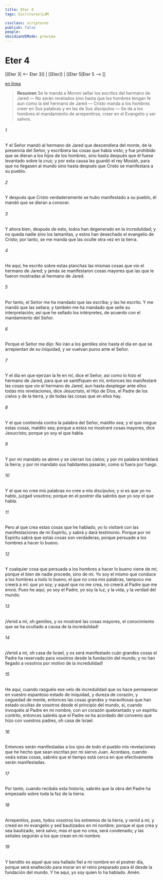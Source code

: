```yaml
---
title: Eter 4
tags: Escrituras\LdM

cssclass: scriptures
publish: false
people:
obsidianUIMode: preview
---
```


# Eter 4
[[Eter 3| <-- Eter 3]] | [[Eter]] | [[Eter 5|Eter 5 --> ]]

[en línea](https://churchofjesuschrist.org/study/scriptures/bofm/ether/4?lang=spa)

> __Resumen__
Se le manda a Moroni sellar los escritos del hermano de Jared — No serán revelados sino hasta que los hombres tengan fe aun como la del hermano de Jared — Cristo manda a los hombres creer en Sus palabras y en las de Sus discípulos — Se da a los hombres el mandamiento de arrepentirse, creer en el Evangelio y ser salvos.

###### 1 
Y el Señor mandó al hermano de Jared que descendiera del monte, de la presencia del Señor, y escribiera las cosas que había visto; y fue prohibido que se dieran a los hijos de los hombres, sino hasta después que él fuese levantado sobre la cruz; y por esta causa las guardó el rey Mosíah, para que no llegasen al mundo sino hasta después que Cristo se manifestara a su pueblo.

###### 2 
Y después que Cristo verdaderamente se hubo manifestado a su pueblo, él mandó que se dieran a conocer.

###### 3 
Y ahora bien, después de esto, todos han degenerado en la incredulidad; y no queda nadie sino los lamanitas, y estos han desechado el evangelio de Cristo; por tanto, se me manda que las oculte otra vez en la tierra.

###### 4 
He aquí, he escrito sobre estas planchas las mismas cosas que vio el hermano de Jared; y jamás se manifestaron cosas mayores que las que le fueron mostradas al hermano de Jared.

###### 5 
Por tanto, el Señor me ha mandado que las escriba; y las he escrito. Y me mandó que las sellara; y también me ha mandado que selle su interpretación; así que he sellado los intérpretes, de acuerdo con el mandamiento del Señor.

###### 6 
Porque el Señor me dijo: No irán a los gentiles sino hasta el día en que se arrepientan de su iniquidad, y se vuelvan puros ante el Señor.

###### 7 
Y el día en que ejerzan la fe en mí, dice el Señor, así como lo hizo el hermano de Jared, para que se santifiquen en mí, entonces les manifestaré las cosas que vio el hermano de Jared, aun hasta desplegar ante ellos todas mis revelaciones, dice Jesucristo, el Hijo de Dios, el Padre de los cielos y de la tierra, y de todas las cosas que en ellos hay.

###### 8 
Y el que contienda contra la palabra del Señor, maldito sea; y el que niegue estas cosas, maldito sea; porque a estos no mostraré cosas mayores, dice Jesucristo; porque yo soy el que habla.

###### 9 
Y por mi mandato se abren y se cierran los cielos; y por mi palabra temblará la tierra; y por mi mandato sus habitantes pasarán, como si fuera por fuego.

###### 10 
Y el que no cree mis palabras no cree a mis discípulos; y si es que yo no hablo, juzgad vosotros; porque en el postrer día sabréis que yo soy el que habla.

###### 11 
Pero al que crea estas cosas que he hablado, yo lo visitaré con las manifestaciones de mi Espíritu, y sabrá y dará testimonio. Porque por mi Espíritu sabrá que estas cosas son verdaderas; porque persuade a los hombres a hacer lo bueno.

###### 12 
Y cualquier cosa que persuada a los hombres a hacer lo bueno viene de mí; porque el bien de nadie procede, sino de mí. Yo soy el mismo que conduce a los hombres a todo lo bueno; el que no crea mis palabras, tampoco me creerá a mí: que yo soy; y aquel que no me crea, no creerá al Padre que me envió. Pues he aquí, yo soy el Padre, yo soy la luz, y la vida, y la verdad del mundo.

###### 13 
¡Venid a mí, oh gentiles, y os mostraré las cosas mayores, el conocimiento que se ha ocultado a causa de la incredulidad!

###### 14 
¡Venid a mí, oh casa de Israel, y os será manifestado cuán grandes cosas el Padre ha reservado para vosotros desde la fundación del mundo; y no han llegado a vosotros por motivo de la incredulidad!

###### 15 
He aquí, cuando rasguéis ese velo de incredulidad que os hace permanecer en vuestro espantoso estado de iniquidad, y dureza de corazón, y ceguedad de mente, entonces las cosas grandes y maravillosas que han estado ocultas de vosotros desde el principio del mundo, sí, cuando invoquéis al Padre en mi nombre, con un corazón quebrantado y un espíritu contrito, entonces sabréis que el Padre se ha acordado del convenio que hizo con vuestros padres, oh casa de Israel.

###### 16 
Entonces serán manifestadas a los ojos de todo el pueblo mis revelaciones que he hecho que sean escritas por mi siervo Juan. Acordaos, cuando veáis estas cosas, sabréis que el tiempo está cerca en que efectivamente serán manifestadas.

###### 17 
Por tanto, cuando recibáis esta historia, sabréis que la obra del Padre ha empezado sobre toda la faz de la tierra.

###### 18 
Arrepentíos, pues, todos vosotros los extremos de la tierra, y venid a mí, y creed en mi evangelio y sed bautizados en mi nombre; porque el que crea y sea bautizado, será salvo; mas el que no crea, será condenado; y las señales seguirán a los que crean en mi nombre.

###### 19 
Y bendito es aquel que sea hallado fiel a mi nombre en el postrer día, porque será enaltecido para morar en el reino preparado para él desde la fundación del mundo. Y he aquí, yo soy quien lo ha hablado. Amén.

